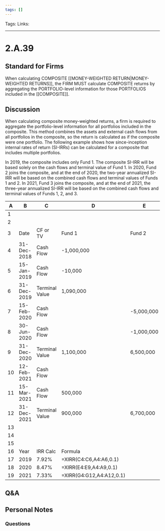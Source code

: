 ```yaml
---
tags: []
---
```

Tags:
Links: 
___
# 2.A.39
## Standard for Firms
When calculating COMPOSITE [[MONEY-WEIGHTED RETURN|MONEY-WEIGHTED RETURNS]], the FIRM MUST calculate COMPOSITE returns by aggregating the PORTFOLIO-level information for those PORTFOLIOS included in the [[COMPOSITE]].
## Discussion
When calculating composite money-weighted returns, a firm is required to aggregate the portfolio-level information for all portfolios included in the composite. This method combines the assets and external cash flows from all portfolios in the composite, so the return is calculated as if the composite were one portfolio. The following example shows how since-inception internal rates of return (SI-IRRs) can be calculated for a composite that includes multiple portfolios.

In 2019, the composite includes only Fund 1. The composite SI-IRR will be based solely on the cash flows and terminal value of Fund 1. In 2020, Fund 2 joins the composite, and at the end of 2020, the two-year annualized SI-IRR will be based on the combined cash flows and terminal values of Funds 1 and 2. In 2021, Fund 3 joins the composite, and at the end of 2021, the three-year annualized SI-IRR will be based on the combined cash flows and terminal values of Funds 1, 2, and 3.

| A   | B           | C              | D                        | E          | F          | G          | H             |
| --- | ----------- | -------------- | ------------------------ | ---------- | ---------- | ---------- | ------------- |
| 1   |             |                |                          |            |            |            |               |
| 2   |             |                |                          |            | Combined   |            | Combined      |
| 3   | Date        | CF or TV       | Fund 1                   | Fund 2     | Fund 1 & 2 | Fund 3     | Fund 1, 2 & 3 |
| 4   | 31-Dec-2018 | Cash Flow      | -1,000,000               |            | -1,000,000 |            | -1,000,000    |
| 5   | 15-Jan-2019 | Cash Flow      | -10,000                  |            | -10,000    |            | -10,000       |
| 6   | 31-Dec-2019 | Terminal Value | 1,090,000                |            |            |            |               |
| 7   | 15-Feb-2020 | Cash Flow      |                          | -5,000,000 | -5,000,000 |            | -5,000,000    |
| 8   | 30-Jun-2020 | Cash Flow      |                          | -1,000,000 | -1,000,000 |            | -1,000,000    |
| 9   | 31-Dec-2020 | Terminal Value | 1,100,000                | 6,500,000  | 7,600,000  |            |               |
| 10  | 12-Feb-2021 | Cash Flow      |                          |            |            | -4,000,000 | -4,000,000    |
| 11  | 15-Mar-2021 | Cash Flow      | 500,000                  |            |            |            | 500,000       |
| 12  | 31-Dec-2021 | Terminal Value | 900,000                  | 6,700,000  |            | 4,200,000  | 11,800,000    |
| 13  |             |                |                          |            |            |            |               |
| 14  |             |                |                          |            |            |            |               |
| 15  |             |                |                          |            |            |            |               |
| 16  | Year        | IRR Calc       | Formula                  |            |            |            |               |
| 17  | 2019        | 7.92%          | =XIRR(C4:C6,A4:A6,0.1)   |            |            |            |               |
| 18  | 2020        | 8.47%          | =XIRR(E4:E9,A4:A9,0.1)   |            |            |            |               |
| 19  | 2021        | 7.33%          | =XIRR(G4:G12,A4:A12,0.1) |            |            |            |               |

## Q&A

## Personal Notes

### Questions